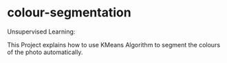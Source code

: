 # colour-segmentation

Unsupervised Learning: 

This Project explains how to use KMeans Algorithm to segment the colours of the photo automatically.
